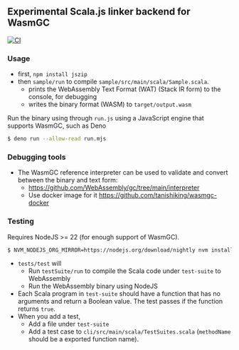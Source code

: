 ## Experimental Scala.js linker backend for WasmGC

[![CI](https://github.com/tanishiking/scala-wasm/actions/workflows/ci.yml/badge.svg)](https://github.com/tanishiking/scala-wasm/actions/workflows/ci.yml)

### Usage

- first, `npm install jszip`
- then `sample/run` to compile `sample/src/main/scala/Sample.scala`.
  - prints the WebAssembly Text Format (WAT) (Stack IR form) to the console, for debugging
  - writes the binary format (WASM) to `target/output.wasm`

Run the binary using through `run.js` using a JavaScript engine that supports WasmGC, such as Deno

```sh
$ deno run --allow-read run.mjs
```

### Debugging tools

- The WasmGC reference interpreter can be used to validate and convert between the binary and text form:
  - https://github.com/WebAssembly/gc/tree/main/interpreter
  - Use docker image for it https://github.com/tanishiking/wasmgc-docker

### Testing

Requires NodeJS >= 22 (for enough support of WasmGC).

```sh
$ NVM_NODEJS_ORG_MIRROR=https://nodejs.org/download/nightly nvm install v22
```

- `tests/test` will
  - Run `testSuite/run` to compile the Scala code under `test-suite` to WebAssembly
  - Run the WebAssembly binary using NodeJS
- Each Scala program in `test-suite` should have a function that has no arguments and return a Boolean value. The test passes if the function returns `true`.
- When you add a test, 
  - Add a file under `test-suite`
  - Add a test case to `cli/src/main/scala/TestSuites.scala` (`methodName` should be a exported function name).
